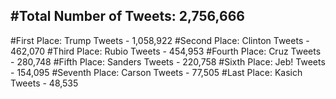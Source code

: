 #Total Number of Tweets: 2,756,666 
---
#First Place: Trump Tweets - 1,058,922
#Second Place: Clinton Tweets - 462,070
#Third Place: Rubio Tweets - 454,953
#Fourth Place: Cruz Tweets - 280,748
#Fifth Place: Sanders Tweets - 220,758
#Sixth Place: Jeb! Tweets - 154,095
#Seventh Place: Carson Tweets - 77,505
#Last Place: Kasich Tweets - 48,535
